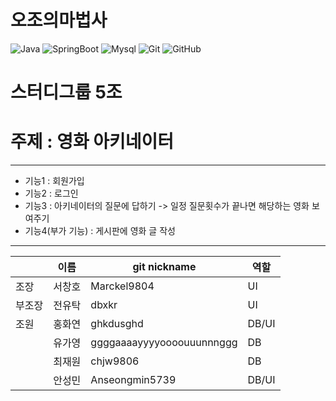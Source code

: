 # 오조의마법사

![Java](https://img.shields.io/badge/java-007396?style=for-the-badge&logo=OpenJDK&logoColor=white)
![SpringBoot](https://img.shields.io/badge/springboot-6DB33F?style=for-the-badge&logo=springboot&logoColor=white)
![Mysql](https://img.shields.io/badge/mysql-4479A1?style=for-the-badge&logo=mysql&logoColor=white)
![Git](https://img.shields.io/badge/git-%23F05033.svg?style=for-the-badge&logo=git&logoColor=white)
![GitHub](https://img.shields.io/badge/github-%23121011.svg?style=for-the-badge&logo=github&logoColor=white)
 
# 스터디그룹 5조
# 주제 : 영화 아키네이터
---
 - 기능1 : 회원가입
 - 기능2 : 로그인
 - 기능3 : 아키네이터의 질문에 답하기 -> 일정 질문횟수가 끝나면 해당하는 영화 보여주기
 - 기능4(부가 기능) : 게시판에 영화 글 작성

---

|        | 이름 | git nickname | 역할 |
|--------|------|-------------|------|
| 조장   | 서창호 | Marckel9804 |  UI  |
| 부조장 | 전유탁 | dbxkr       |  UI  |
| 조원   | 홍화연 | ghkdusghd   |  DB/UI  |
|        | 유가영 | ggggaaaayyyyoooouuunnnggg  |  DB  |
|        | 최재원 | chjw9806    |  DB  |
|        | 안성민 | Anseongmin5739 |  DB/UI  |
       
